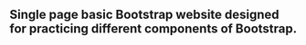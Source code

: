 <h2> Single page basic Bootstrap website designed for practicing different components of Bootstrap.</h2>
